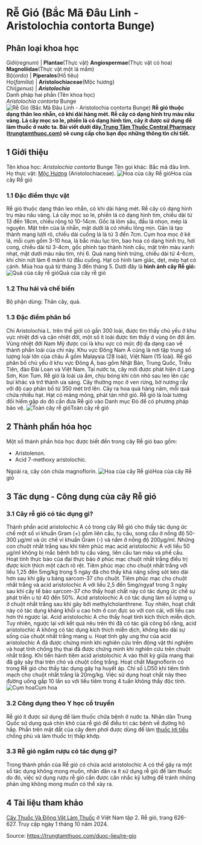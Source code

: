 # Rễ Gió (Bắc Mã Đâu Linh - Aristolochia contorta Bunge)

Phân loại khoa học  
---  
Giới(_regnum_) |  **Plantae**(Thực vật) **Angiospermae**(Thực vật có hoa) **Magnoliidae**(Thực vật một lá mầm)  
Bộ(_ordo_) | **Piperales**(Hồ tiêu)  
Họ(_familia_) | **Aristolochiaceae**(Mộc hương)  
Chi(_genus_) | **_Aristolochia_**  
Danh pháp hai phần (Tên khoa học)  
_Aristolochia contorta_ Bunge  
![Rễ Gió \(Bắc Mã Đâu Linh - Aristolochia contorta Bunge\)](https://trungtamthuoc.com/images/others/re-gio-8620.jpg)
**Rễ gió thuộc dạng thân leo nhẵn, có khi dài hàng mét. Rễ cây có dạng hình trụ màu nâu vàng. Lá cây mọc so le, phiến lá có dạng hình tim, cây ít được sử dụng để làm thuốc ở nước ta. Bài viết dưới đây,[Trung Tâm Thuốc Central Pharmacy](https://trungtamthuoc.com/ "Trung Tâm Thuốc Central Pharmacy") ([trungtamthuoc.com](https://trungtamthuoc.com/ "trungtamthuoc.com")) sẽ cung cấp cho bạn đọc những thông tin chi tiết.**
##  1 Giới thiệu
Tên khoa học: _Aristolochia contorta_ Bunge
Tên gọi khác: Bắc mã đâu linh.
Họ thực vật: [Mộc Hương](https://trungtamthuoc.com/hoat-chat/moc-huong "Mộc Hương") (Aristolochiaceae).
![Hoa của cây Rễ gió](https://trungtamthuoc.com/images/item/re-gio-0.jpg)Hoa của cây Rễ gió
### 1.1 Đặc điểm thực vật
Rễ gió thuộc dạng thân leo nhẵn, có khi dài hàng mét. Rễ cây có dạng hình trụ màu nâu vàng.
Lá cây mọc so le, phiến lá có dạng hình tim, chiều dài từ 13 đến 18cm, chiều rộng từ 10-14cm. Gốc lá lõm sâu, đầu lá nhọn, mép lá nguyên. Mặt trên của lá nhẵn, mặt dưới lá có nhiều lông mịn. Gân lá tạo thành mạng lưới rõ, chiều dài cuống lá là từ 3 đến 7cm.
Cụm hoa mọc ở kẽ lá, mỗi cụm gồm 3-10 hoa, lá bắc màu lục tím, bao hoa có dạng hình trụ, hơi cong, chiều dài từ 3-4cm, gốc phình tạo thành hình cầu, mặt trên màu xanh nhạt, mặt dưới màu nâu tím, nhị 6.
Quả nang hình trứng, chiều dài từ 4-6cm, khi chín nứt làm 6 mảnh từ đầu cuống.
Hạt có hình tam giác, dẹt, mép hạt có cánh.
Mùa hoa quả từ tháng 3 đến tháng 5.
Dưới đây là **hình ảnh cây Rễ gió:**
![Quả của cây rễ gió](https://trungtamthuoc.com/images/item/re-gio-1.jpg)Quả của cây rễ gió
### 1.2 Thu hái và chế biến
Bộ phận dùng: Thân cây, quả.
### 1.3 Đặc điểm phân bố
Chi Aristolochia L. trên thế giới có gần 300 loài, được tìm thấy chủ yếu ở khu vực nhiệt đới và cận nhiệt đới, một số ít loài được tìm thấy ở vùng ôn đới ấm.
Vùng nhiệt đới Nam Mỹ được coi là khu vực có mức độ đa dạng cao về thành phần loài của chi này. Khu vực Đông Nam Á cũng là nơi tập trung số lượng loài lớn của châu Á gồm Malaysia (28 loài), Việt Nam (15 loài).
Rễ gió phân bố chủ yếu ở khu vực Đông Á, bao gồm Nhật Bản, Trung Quốc, Triều Tiên, đảo Đài Loan và Việt Nam. Tại nước ta, cây mới được phát hiện ở Lạng Sơn, Kon Tum.
Rễ gió là loài ưa ẩm, chịu bóng khi còn nhỏ sau leo lên các bụi khác và trở thành ưa sáng. Cây thường mọc ở ven rừng, bờ nương rẫy với độ cao phân bố từ 350 mét trở lên. Cây ra hoa quả hàng năm, mỗi quả chứa nhiều hạt. Hạt có màng mỏng, phát tán nhờ gió.
Rễ gió là loài tương đối hiếm gặp do đó cần đưa Rễ gió vào Danh mục Đỏ để có phương pháp bảo vệ.
![Toàn cây rễ gió](https://trungtamthuoc.com/images/item/re-gio-2.jpg)Toàn cây rễ gió
##  2 Thành phần hóa học
Một số thành phần hóa học được biết đến trong cây Rễ gió bao gồm:
  * Aristolenon.
  * Acid 7-methoxy aristolochic.


Ngoài ra, cây còn chứa magnoflorin.
![Hoa của cây Rễ gió](https://trungtamthuoc.com/images/item/re-gio-3.jpg)Hoa của cây Rễ gió
##  3 Tác dụng - Công dụng của cây Rễ gió
### 3.1 Cây rễ gió có tác dụng gì?
Thành phần acid aristolochic A có trong cây Rễ gió cho thấy tác dụng ức chế một số vi khuẩn Gram (+) gồm liên cầu, tụ cầu, song cầu ở nồng độ 50-300 µg/ml và ức chế vi khuẩn Gram (-) và nấm ở nồng độ 200µg/ml.
Những con chuột nhắt trắng sau khi tiêm phúc mạc acid aristolochic A với liều 50 µg/ml không bị mắc bệnh bởi tụ cầu vàng, liên cầu tan máu và phế cầu. Hoạt tính thực bào của đại thực bào ở phúc mạc chuột nhắt trắng điều trị được kích thích một cách rõ rệt.
Tiêm phúc mạc cho chuột nhắt trắng với liều 1,25 đến 5mg/kg trong 5 ngày đã cho thấy khả năng sống sót kéo dài hơn sau khi gây u báng sarcom-37 cho chuột. Tiêm phúc mạc cho chuột nhắt trắng và acid aristolochic A với liều 2,5 đến 5mg/ngyaf trong 3 ngày sau khi cấy tế bào sarcom-37 cho thấy hoạt chất này có tác dụng ức chế sự phát triển u từ 40 đến 50%.
Acid aristolochic A có tác dụng làm số lượng u ở chuột nhắt trắng sau khi gây bởi methylcholanthrene. Tuy nhiên, hoạt chất này có tác dụng kháng khối u cao hơn ở con đực so với con cái, với liều cao hơn thì ngược lại. Acid aristolochic A cho thấy hoạt tính kích thích miễn dịch.
Tuy nhiên, ngược lại với kết quả nêu trên thì đã có tác giả công bố rằng, acid aristolochic A không có tác dụng kích thích miễn dịch, không kéo dài sự sống của chuột nhắt trắng mang u.
Hoạt tính gây ung thư của acid aristolochic A đã được chứng minh khi nghiên cứu trên động vật thí nghiệm và hoạt tính chống thụ thai đã được chứng minh khi nghiên cứu trên chuột nhắt trắng. Khi tiến hành tiêm acid aristolochic A vào thời kỳ giữa mang thai đã gây sảy thai trên chó và chuột cống trắng.
Hoạt chất Magnoflorin có trong Rễ gió cho thấy tác dụng gây hạ huyết áp. Chỉ số LD50 khi tiêm tĩnh mạch cho chuột nhắt trắng là 20mg/kg. Việc sử dụng hoạt chất này theo đường uống gấp 10 lần so với liều tiêm trong 4 tuần không thấy độc tính.
![Cụm hoa](https://trungtamthuoc.com/images/item/re-gio-5.jpg)Cụm hoa
### 3.2 Công dụng theo Y học cổ truyền
Rễ gió ít được sử dụng để làm thuốc chữa bệnh ở nước ta. Nhân dân Trung Quốc sử dụng quả chín khô của rễ gió để điều trị các bệnh về đường hô hấp.
Phần trên mặt đất của cây đem phơi được dùng để làm [thuốc lợi tiểu](https://trungtamthuoc.com/bai-viet/duoc-ly-thuoc-loi-tieu-dai-cuong-va-cac-thuoc-cu-the "thuốc lợi tiểu") chống phù và làm thuốc trị thấp khớp.
### 3.3 Rễ gió ngâm rượu có tác dụng gì?
Trong thành phần của Rễ gió có chứa acid aristolochic A có thể gây ra một số tác dụng không mong muốn, nhân dân ra ít sử dụng rễ gió để làm thuốc do đó, việc sử dụng rượu rễ gió cần được cân nhắc kỹ lưỡng để tránh những phản ứng không mong muốn có thể xảy ra.
##  4 Tài liệu tham khảo
[Cây Thuốc Và Động Vật Làm Thuốc](https://trungtamthuoc.com/bai-viet/doc-online-va-tai-mien-phi-pdf-sach-cay-thuoc-va-dong-vat-lam-thuoc-o-viet-nam "Cây Thuốc Và Động Vật Làm Thuốc") ở Việt Nam tập 2. Rễ gió, trang 626-627. Truy cập ngày 1 tháng 10 năm 2024.


Source: https://trungtamthuoc.com/duoc-lieu/re-gio